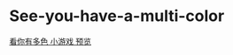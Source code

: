 # See-you-have-a-multi-color

[看你有多色 小游戏 预览][1]

[1]: http://htmlpreview.github.io/?https://github.com/ljw-bigtail/See-you-have-a-multi-color/blob/master/index.html

